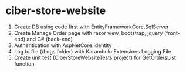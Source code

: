 # ciber-store-website
1. Create DB using code first with EntityFrameworkCore.SqlServer
2. Create Manage Order page with razor view, bootstrap, jquery (front-end) and C# (back-end)
3. Authentication with AspNetCore.Identity
4. Log to file (/Logs folder) with Karambolo.Extensions.Logging.File
5. Create unit test (CiberStoreWebsiteTests project) for GetOrdersList function